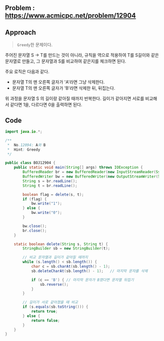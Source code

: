 ## Problem : https://www.acmicpc.net/problem/12904

## Approach

> `Greedy`한 문제이다.

주어진 문자열 S -> T를 만드는 것이 아니라, 규칙을 역으로 적용하여 T를 S길이와 같은 문자열로 만들고, 그 문자열과 S를 비교하여 같은지를 체크하면 된다.



주요 로직은 다음과 같다.

- 문자열 T의 맨 오른쪽 글자가 'A'라면 그냥 삭제한다.
- 문자열 T의 맨 오른쪽 글자가 'B'라면 삭제한 뒤, 뒤집는다.

위 과정을 문자열 S 의 길이랑 같아질 때까지 반복한다. 길이가 같아지면 서로를 비교해서 같다면 1을, 다르다면 0을 출력하면 된다.

## Code

```java
import java.io.*;

/**
 *  No.12094: A와 B
 *  Hint: Greedy
 */

public class BOJ12904 {
    public static void main(String[] args) throws IOException {
        BufferedReader br = new BufferedReader(new InputStreamReader(System.in));
        BufferedWriter bw = new BufferedWriter(new OutputStreamWriter(System.out));
        String s = br.readLine();
        String t = br.readLine();

        boolean flag = delete(s, t);
        if (flag) {
            bw.write("1");
        } else {
            bw.write("0");
        }

        bw.close();
        br.close();
    }

    static boolean delete(String s, String t) {
        StringBuilder sb = new StringBuilder(t);

        // 비교 문자열과 길이가 같아질 때까지
        while (s.length() < sb.length()) {
            char c = sb.charAt(sb.length() - 1);
            sb.deleteCharAt(sb.length() - 1);   // 마지막 문자를 삭제

            if (c == 'B') { // 마지막 문자가 B였다면 문자열 뒤집기
                sb.reverse();
            }
        }

        // 길이가 서로 같아졌을 때 비교
        if (s.equals(sb.toString())) {
            return true;
        } else {
            return false;
        }
    }
}
```

